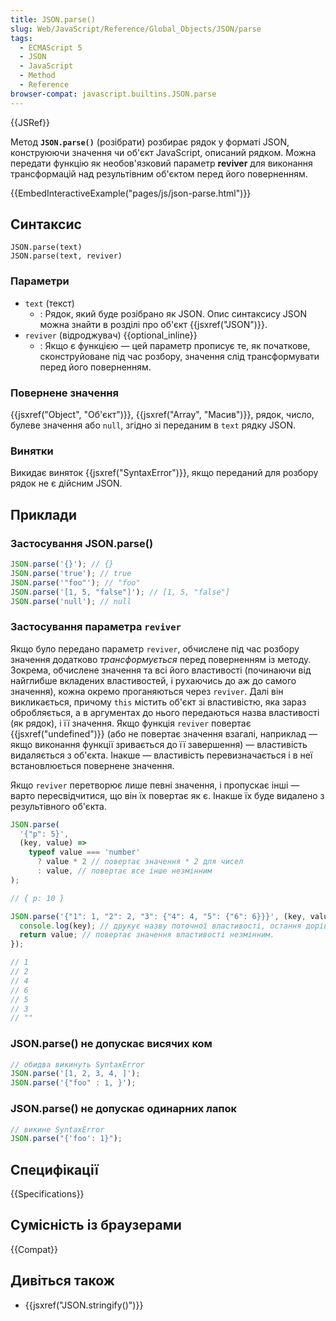 ```yaml
---
title: JSON.parse()
slug: Web/JavaScript/Reference/Global_Objects/JSON/parse
tags:
  - ECMAScript 5
  - JSON
  - JavaScript
  - Method
  - Reference
browser-compat: javascript.builtins.JSON.parse
---
```


{{JSRef}}

Метод **`JSON.parse()`** (розібрати) розбирає рядок у форматі JSON, конструюючи значення чи об'єкт JavaScript, описаний рядком. Можна передати функцію як необов'язковий параметр **reviver** для виконання трансформацій над результівним об'єктом перед його поверненням.

{{EmbedInteractiveExample("pages/js/json-parse.html")}}

## Синтаксис

```js-nolint
JSON.parse(text)
JSON.parse(text, reviver)
```

### Параметри

- `text` (текст)
  - : Рядок, який буде розібрано як JSON. Опис синтаксису JSON можна знайти в розділі про об'єкт {{jsxref("JSON")}}.
- `reviver` (відроджувач) {{optional_inline}}
  - : Якщо є функцією — цей параметр прописує те, як початкове, сконструйоване під час розбору, значення слід трансформувати перед його поверненням.

### Повернене значення

{{jsxref("Object", "Об'єкт")}}, {{jsxref("Array", "Масив")}}, рядок, число, булеве значення або `null`, згідно зі переданим в `text` рядку JSON.

### Винятки

Викидає виняток {{jsxref("SyntaxError")}}, якщо переданий для розбору рядок не є дійсним JSON.

## Приклади

### Застосування JSON.parse()

```js
JSON.parse('{}'); // {}
JSON.parse('true'); // true
JSON.parse('"foo"'); // "foo"
JSON.parse('[1, 5, "false"]'); // [1, 5, "false"]
JSON.parse('null'); // null
```

### Застосування параметра `reviver`

Якщо було передано параметр `reviver`, обчислене під час розбору значення додатково _трансформується_ перед поверненням із методу. Зокрема, обчислене значення та всі його властивості (починаючи від найглибше вкладених властивостей, і рухаючись до аж до самого значення), кожна окремо проганяються через `reviver`. Далі він викликається, причому `this` містить об'єкт зі властивістю, яка зараз обробляється, а в аргументах до нього передаються назва властивості (як рядок), і її значення. Якщо функція `reviver` повертає {{jsxref("undefined")}} (або не повертає значення взагалі, наприклад — якщо виконання функції зривається до її завершення) — властивість видаляється з об'єкта. Інакше — властивість перевизначається і в неї встановлюється повернене значення.

Якщо `reviver` перетворює лише певні значення, і пропускає інші — варто пересвідчитися, що він їх повертає як є. Інакше їх буде видалено з результівного об'єкта.

```js
JSON.parse(
  '{"p": 5}',
  (key, value) =>
    typeof value === 'number'
      ? value * 2 // повертає значення * 2 для чисел
      : value, // повертає все інше незмінним
);

// { p: 10 }

JSON.parse('{"1": 1, "2": 2, "3": {"4": 4, "5": {"6": 6}}}', (key, value) => {
  console.log(key); // друкує назву поточної властивості, остання дорівнює "".
  return value; // повертає значення властивості незмінним.
});

// 1
// 2
// 4
// 6
// 5
// 3
// ""
```

### JSON.parse() не допускає висячих ком

```js example-bad
// обидва викинуть SyntaxError
JSON.parse('[1, 2, 3, 4, ]');
JSON.parse('{"foo" : 1, }');
```

### JSON.parse() не допускає одинарних лапок

```js example-bad
// викине SyntaxError
JSON.parse("{'foo': 1}");
```

## Специфікації

{{Specifications}}

## Сумісність із браузерами

{{Compat}}

## Дивіться також

- {{jsxref("JSON.stringify()")}}
